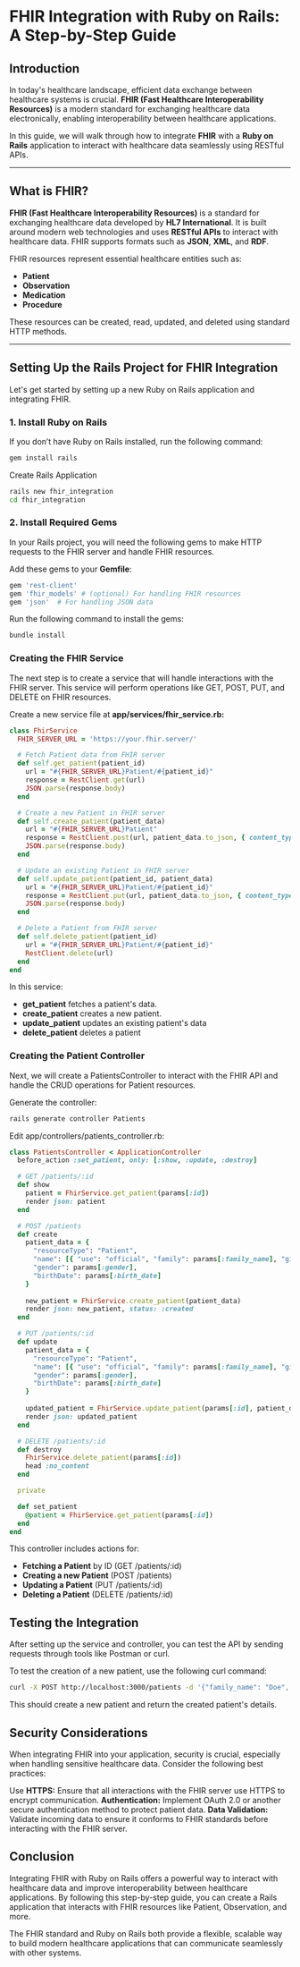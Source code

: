 # FHIR Integration with Ruby on Rails: A Step-by-Step Guide

## Introduction

In today's healthcare landscape, efficient data exchange between healthcare systems is crucial. **FHIR (Fast Healthcare Interoperability Resources)** is a modern standard for exchanging healthcare data electronically, enabling interoperability between healthcare applications. 

In this guide, we will walk through how to integrate **FHIR** with a **Ruby on Rails** application to interact with healthcare data seamlessly using RESTful APIs.

---

## What is FHIR?

**FHIR (Fast Healthcare Interoperability Resources)** is a standard for exchanging healthcare data developed by **HL7 International**. It is built around modern web technologies and uses **RESTful APIs** to interact with healthcare data. FHIR supports formats such as **JSON**, **XML**, and **RDF**.

FHIR resources represent essential healthcare entities such as:
- **Patient**
- **Observation**
- **Medication**
- **Procedure**

These resources can be created, read, updated, and deleted using standard HTTP methods.

---

## Setting Up the Rails Project for FHIR Integration

Let's get started by setting up a new Ruby on Rails application and integrating FHIR.

### 1. Install Ruby on Rails

If you don’t have Ruby on Rails installed, run the following command:

```bash
gem install rails
```
Create Rails Application
```bash
rails new fhir_integration
cd fhir_integration
```
### 2. Install Required Gems
In your Rails project, you will need the following gems to make HTTP requests to the FHIR server and handle FHIR resources.

Add these gems to your **Gemfile**:
```bash
gem 'rest-client'
gem 'fhir_models' # (optional) For handling FHIR resources
gem 'json'  # For handling JSON data
```

Run the following command to install the gems:
```bash
bundle install
```
### Creating the FHIR Service
The next step is to create a service that will handle interactions with the FHIR server. This service will perform operations like GET, POST, PUT, and DELETE on FHIR resources.

Create a new service file at **app/services/fhir_service.rb:**
```ruby
class FhirService
  FHIR_SERVER_URL = 'https://your.fhir.server/'

  # Fetch Patient data from FHIR server
  def self.get_patient(patient_id)
    url = "#{FHIR_SERVER_URL}Patient/#{patient_id}"
    response = RestClient.get(url)
    JSON.parse(response.body)
  end

  # Create a new Patient in FHIR server
  def self.create_patient(patient_data)
    url = "#{FHIR_SERVER_URL}Patient"
    response = RestClient.post(url, patient_data.to_json, { content_type: :json, accept: :json })
    JSON.parse(response.body)
  end

  # Update an existing Patient in FHIR server
  def self.update_patient(patient_id, patient_data)
    url = "#{FHIR_SERVER_URL}Patient/#{patient_id}"
    response = RestClient.put(url, patient_data.to_json, { content_type: :json, accept: :json })
    JSON.parse(response.body)
  end

  # Delete a Patient from FHIR server
  def self.delete_patient(patient_id)
    url = "#{FHIR_SERVER_URL}Patient/#{patient_id}"
    RestClient.delete(url)
  end
end
```
In this service:

- **get_patient** fetches a patient's data.
- **create_patient** creates a new patient.
- **update_patient** updates an existing patient's data
- **delete_patient** deletes a patient


### Creating the Patient Controller
Next, we will create a PatientsController to interact with the FHIR API and handle the CRUD operations for Patient resources.

Generate the controller:

```bash
rails generate controller Patients
```
Edit app/controllers/patients_controller.rb:
```ruby
class PatientsController < ApplicationController
  before_action :set_patient, only: [:show, :update, :destroy]

  # GET /patients/:id
  def show
    patient = FhirService.get_patient(params[:id])
    render json: patient
  end

  # POST /patients
  def create
    patient_data = {
      "resourceType": "Patient",
      "name": [{ "use": "official", "family": params[:family_name], "given": [params[:given_name]] }],
      "gender": params[:gender],
      "birthDate": params[:birth_date]
    }
    
    new_patient = FhirService.create_patient(patient_data)
    render json: new_patient, status: :created
  end

  # PUT /patients/:id
  def update
    patient_data = {
      "resourceType": "Patient",
      "name": [{ "use": "official", "family": params[:family_name], "given": [params[:given_name]] }],
      "gender": params[:gender],
      "birthDate": params[:birth_date]
    }
    
    updated_patient = FhirService.update_patient(params[:id], patient_data)
    render json: updated_patient
  end

  # DELETE /patients/:id
  def destroy
    FhirService.delete_patient(params[:id])
    head :no_content
  end

  private

  def set_patient
    @patient = FhirService.get_patient(params[:id])
  end
end
```
This controller includes actions for:

- **Fetching a Patient** by ID (GET /patients/:id)
- **Creating a new Patient** (POST /patients)
- **Updating a Patient** (PUT /patients/:id)
- **Deleting a Patient** (DELETE /patients/:id)


## Testing the Integration

After setting up the service and controller, you can test the API by sending requests through tools like Postman or curl.

To test the creation of a new patient, use the following curl command:

```bash
curl -X POST http://localhost:3000/patients -d '{"family_name": "Doe", "given_name": "John", "gender": "male", "birth_date": "1990-01-01"}' -H "Content-Type: application/json"
```
This should create a new patient and return the created patient's details.

## Security Considerations

When integrating FHIR into your application, security is crucial, especially when handling sensitive healthcare data. Consider the following best practices:

Use **HTTPS:** Ensure that all interactions with the FHIR server use HTTPS to encrypt communication.
**Authentication:** Implement OAuth 2.0 or another secure authentication method to protect patient data.
**Data Validation:** Validate incoming data to ensure it conforms to FHIR standards before interacting with the FHIR server.

## Conclusion
Integrating FHIR with Ruby on Rails offers a powerful way to interact with healthcare data and improve interoperability between healthcare applications. By following this step-by-step guide, you can create a Rails application that interacts with FHIR resources like Patient, Observation, and more.

The FHIR standard and Ruby on Rails both provide a flexible, scalable way to build modern healthcare applications that can communicate seamlessly with other systems.


  
